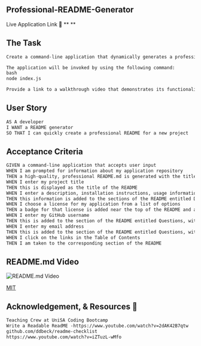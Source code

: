 ## Professional-README-Generator

Live Application Link 👀 ** **

## The Task

```md
Create a command-line application that dynamically generates a professional README.md file from a user's input using the [Inquirer package](https://www.npmjs.com/package/inquirer). 

The application will be invoked by using the following command:
bash
node index.js

Provide a link to a walkthrough video that demonstrates its functionality. Submit a link to the video _and_ add it to the README of your project.
```

## User Story

```md
AS A developer
I WANT a README generator
SO THAT I can quickly create a professional README for a new project
```

## Acceptance Criteria

```md
GIVEN a command-line application that accepts user input
WHEN I am prompted for information about my application repository
THEN a high-quality, professional README.md is generated with the title of my project and sections entitled Description, Table of Contents, Installation, Usage, License, Contributing, Tests, and Questions
WHEN I enter my project title
THEN this is displayed as the title of the README
WHEN I enter a description, installation instructions, usage information, contribution guidelines, and test instructions
THEN this information is added to the sections of the README entitled Description, Installation, Usage, Contributing, and Tests
WHEN I choose a license for my application from a list of options
THEN a badge for that license is added near the top of the README and a notice is added to the section of the README entitled License that explains which license the application is covered under
WHEN I enter my GitHub username
THEN this is added to the section of the README entitled Questions, with a link to my GitHub profile
WHEN I enter my email address
THEN this is added to the section of the README entitled Questions, with instructions on how to reach me with additional questions
WHEN I click on the links in the Table of Contents
THEN I am taken to the corresponding section of the README
```

## README.md Video
![README.md Video](https://drive.google.com/file/d/1bQ27fDnD86D6jHjBFS-5DTD6u4ILCAvO/view?usp=sharing)

[MIT](https://choosealicense.com/licenses/mit/)

## Acknowledgement, & Resources 🤝

```md
Teaching Crew at UniSA Coding Bootcamp 
Write a Readable ReadME -https://www.youtube.com/watch?v=2dAK42B7qtw
github.com/ddbeck/readme-checklist
https://www.youtube.com/watch?v=iZTuzL-wMfo

```

